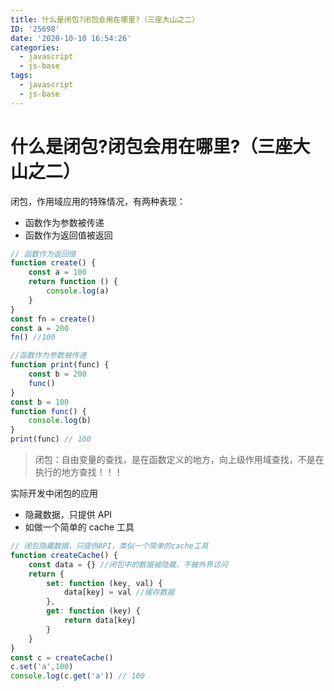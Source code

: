 ```yaml
---
title: 什么是闭包?闭包会用在哪里?（三座大山之二）
ID: '25698'
date: '2020-10-10 16:54:26'
categories:
  - javascript
  - js-base
tags:
  - javascript
  - js-base
---
```


# 什么是闭包?闭包会用在哪里?（三座大山之二）

闭包，作用域应用的特殊情况，有两种表现：

- 函数作为参数被传递
- 函数作为返回值被返回

``` js 
// 函数作为返回值
function create() {
    const a = 100
    return function () {
        console.log(a)
    }
}
const fn = create()
const a = 200
fn() //100
```

``` js 
//函数作为参数被传递
function print(func) {
    const b = 200
    func()
}
const b = 100
function func() {
    console.log(b)
}
print(func) // 100
```

> 闭包：自由变量的查找，是在函数定义的地方，向上级作用域查找，不是在执行的地方查找！！！

实际开发中闭包的应用

- 隐藏数据，只提供 API
- 如做一个简单的 cache 工具

``` js 
// 闭包隐藏数据，只提供API，类似一个简单的cache工具
function createCache() {
    const data = {} //闭包中的数据被隐藏，不被外界访问
    return {
        set: function (key, val) {
            data[key] = val //缓存数据
        },
        get: function (key) {
            return data[key]
        }
    }
}
const c = createCache()
c.set('a',100)
console.log(c.get('a')) // 100
```
 
 
 
 
 
 
 
 
 
 
 
 
 
 
 
 
 
 
 
 
 
 
